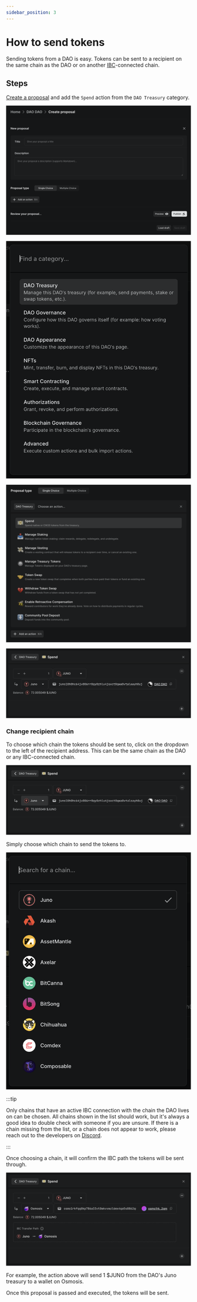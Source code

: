 ```yaml
---
sidebar_position: 3
---
```


# How to send tokens

Sending tokens from a DAO is easy. Tokens can be sent to a recipient on the same chain as the DAO or on another [IBC](..../introduction/whats-a-blockchain#how-do-you-send-tokens-between-blockchains)-connected chain.

## Steps

[Create a proposal](..../dao-governance/proposals/how-to-create-a-proposal.md) and add the `Spend` action from the `DAO Treasury` category.

![Create proposal form](/img/features/proposals/single-choice-proposal.png)

![DAO Treasury category in Add an action modal](/img/how-to/add-action-modal-dao-treasury-category.png)

![Spend action in DAO Treasury category](/img/how-to/spend-action-dao-treasury-category.png)

![Spend action](/img/how-to/spend-action.png)

### Change recipient chain

To choose which chain the tokens should be sent to, click on the dropdown to the left of the recipient address. This can be the same chain as the DAO or any IBC-connected chain.

![Spend action recipient chain](/img/how-to/spend-action-recipient-chain.png)

Simply choose which chain to send the tokens to.

![Chain picker](/img/how-to/chain-picker.png)

:::tip

Only chains that have an active IBC connection with the chain the DAO lives on can be chosen. All chains shown in the list should work, but it's always a good idea to double check with someone if you are unsure. If there is a chain missing from the list, or a chain does not appear to work, please reach out to the developers on [Discord](https://discord.daodao.zone).

:::

Once choosing a chain, it will confirm the IBC path the tokens will be sent through.

![Spend action with IBC path](/img/how-to/spend-action-ibc.png)

For example, the action above will send 1 $JUNO from the DAO's Juno treasury to a wallet on Osmosis.

Once this proposal is passed and executed, the tokens will be sent.
